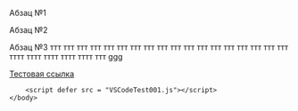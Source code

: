 <!DOCTYPE html>
<html>
    <head>
        <meta charset = "utf-8">
        <link rel = "stylesheet" type = "text/css" href = "VSCodeTest001.css">
        <title>Тест Visual Studio Code</title>
    </head>
    <body>
        <p>Абзац №1</p>
        <p>Абзац №2</p>
        <p>
            Абзац №3 ттт ттт ттт ттт ттт ттт ттт ттт ттт ттт ттт ттт ттт ттт ттт ттт ттт ттт тттт тттт тттт тттт тттт ттт ggg
        </p>
		<p>
			<a href = "https://github.com/cstdint/VSCodeTest001/blob/main/VSCodeTest001.html">Тестовая ссылка</a>
		</p>

        <script defer src = "VSCodeTest001.js"></script>
    </body>
</html>